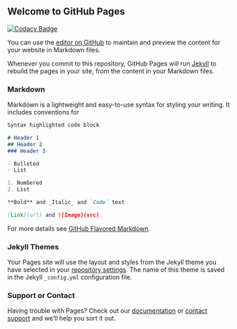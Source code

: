 ## Welcome to GitHub Pages

[![Codacy Badge](https://api.codacy.com/project/badge/Grade/48ed9fa56d48445da6a539733d5e0089)](https://app.codacy.com/manual/joseph-njogu/Django_local_lib?utm_source=github.com&utm_medium=referral&utm_content=joseph-njogu/Django_local_lib&utm_campaign=Badge_Grade_Settings)

You can use the [editor on GitHub](https://github.com/joseph-njogu/Django_local_lib/edit/master/README.md) to maintain and preview the content for your website in Markdown files.

Whenever you commit to this repository, GitHub Pages will run [Jekyll](https://jekyllrb.com/) to rebuild the pages in your site, from the content in your Markdown files.

### Markdown

Markdown is a lightweight and easy-to-use syntax for styling your writing. It includes conventions for

```markdown
Syntax highlighted code block

# Header 1
## Header 2
### Header 3

- Bulleted
- List

1. Numbered
2. List

**Bold** and _Italic_ and `Code` text

[Link](url) and ![Image](src)
```

For more details see [GitHub Flavored Markdown](https://guides.github.com/features/mastering-markdown/).

### Jekyll Themes

Your Pages site will use the layout and styles from the Jekyll theme you have selected in your [repository settings](https://github.com/joseph-njogu/Django_local_lib/settings). The name of this theme is saved in the Jekyll `_config.yml` configuration file.

### Support or Contact

Having trouble with Pages? Check out our [documentation](https://help.github.com/categories/github-pages-basics/) or [contact support](https://github.com/contact) and we’ll help you sort it out.
